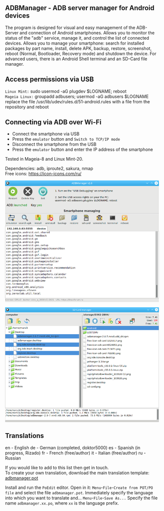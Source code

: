 ADBManager - ADB server manager for Android devices
---
The program is designed for visual and easy management of the ADB-Server and connection of Android smartphones. Allows you to monitor the status of the "adb" service, manage it, and control the list of connected devices. Allows you to manage your smartphone: search for installed packages by part name, install, delete APK, backup, restore, screenshot, reboot (Normal, Bootloader, Recovery mode) and shutdown the device. For advanced users, there is an Android Shell terminal and an SD-Card file manager.  

Access permissions via USB
---
`Linux Mint:` sudo usermod -aG plugdev $LOGNAME; reboot  
`Mageia Linux:` groupadd adbusers; usermod -aG adbusers $LOGNAME  
replace the file /usr/lib/udev/rules.d/51-android.rules with a file from the repository and reboot

Connecting via ADB over Wi-Fi
---
+ Connect the smartphone via USB  
+ Press the `emulator` button and `Switch to TCP/IP mode`  
+ Disconnect the smartphone from the USB  
+ Press the `emulator` button and enter the IP address of the smartphone

Tested in Mageia-8 and Linux Mint-20.  

Dependencies: adb, iproute2, sakura, nmap  
Free icons: https://icon-icons.com/ru/

![](https://github.com/AKotov-dev/adbmanager/blob/main/ScreenShot/ADBManager-v2.6-1.png)  
  
![](https://github.com/AKotov-dev/adbmanager/blob/main/ScreenShot/ADBManager-v2.6-2.png)
  
Translations
--
en - English
de - German (completed, doktor5000)
es - Spanish (in progress, Rizado)
fr - French (free/author)
it - Italian (free/author)
ru - Russian  
  
If you would like to add to this list then get in touch.  
To create your own translation, download the main translation template: [adbmanager.pot](https://raw.githubusercontent.com/AKotov-dev/adbmanager/main/adbmanager/languages/adbmanager.pot)
  
Install and run the `PoEdit` editor. Open in it: `Menu`-`File`-`Create from POT/PO file` and select the file `adbmanager.pot`. Immediately specify the language into which you want to translate and... `Menu`-`File`-`Save As...` Specify the file name `adbmanager.xx.po`, where `xx` is the language prefix.
